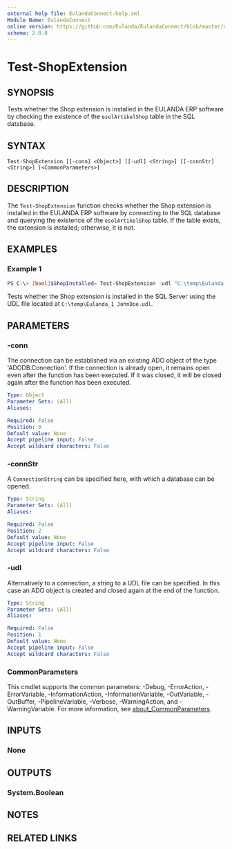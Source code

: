 ```yaml
---
external help file: EulandaConnect-help.xml
Module Name: EulandaConnect
online version: https://github.com/Eulanda/EulandaConnect/blob/master/docs/Test-ShopExtension.md
schema: 2.0.0
---
```


# Test-ShopExtension

## SYNOPSIS
Tests whether the Shop extension is installed in the EULANDA ERP software by checking the existence of the `esolArtikelShop` table in the SQL database.

## SYNTAX

```
Test-ShopExtension [[-conn] <Object>] [[-udl] <String>] [[-connStr] <String>] [<CommonParameters>]
```

## DESCRIPTION
The `Test-ShopExtension` function checks whether the Shop extension is installed in the EULANDA ERP software by connecting to the SQL database and querying the existence of the `esolArtikelShop` table. If the table exists, the extension is installed; otherwise, it is not.

## EXAMPLES

### Example 1
```powershell
PS C:\> [bool]$ShopInstalled= Test-ShopExtension -udl "C:\temp\Eulanda_1 JohnDoe.udl"
```

Tests whether the Shop extension is installed in the SQL Server using the UDL file located at `C:\temp\Eulanda_1 JohnDoe.udl`.

## PARAMETERS

### -conn
The connection can be established via an existing ADO object of the type 'ADODB.Connection'. If the connection is already open, it remains open even after the function has been executed. If it was closed, it will be closed again after the function has been executed.

```yaml
Type: Object
Parameter Sets: (All)
Aliases:

Required: False
Position: 0
Default value: None
Accept pipeline input: False
Accept wildcard characters: False
```

### -connStr
A `ConnectionString` can be specified here, with which a database can be opened.

```yaml
Type: String
Parameter Sets: (All)
Aliases:

Required: False
Position: 2
Default value: None
Accept pipeline input: False
Accept wildcard characters: False
```

### -udl
Alternatively to a connection, a string to a UDL file can be specified. In this case an ADO object is created and closed again at the end of the function.

```yaml
Type: String
Parameter Sets: (All)
Aliases:

Required: False
Position: 1
Default value: None
Accept pipeline input: False
Accept wildcard characters: False
```

### CommonParameters
This cmdlet supports the common parameters: -Debug, -ErrorAction, -ErrorVariable, -InformationAction, -InformationVariable, -OutVariable, -OutBuffer, -PipelineVariable, -Verbose, -WarningAction, and -WarningVariable. For more information, see [about_CommonParameters](http://go.microsoft.com/fwlink/?LinkID=113216).

## INPUTS

### None

## OUTPUTS

### System.Boolean
## NOTES

## RELATED LINKS
